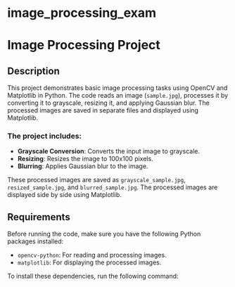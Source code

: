 # image_processing_exam
# Image Processing Project

## Description

This project demonstrates basic image processing tasks using OpenCV and Matplotlib in Python. The code reads an image (`sample.jpg`), processes it by converting it to grayscale, resizing it, and applying Gaussian blur. The processed images are saved in separate files and displayed using Matplotlib.

### The project includes:
- **Grayscale Conversion**: Converts the input image to grayscale.
- **Resizing**: Resizes the image to 100x100 pixels.
- **Blurring**: Applies Gaussian blur to the image.

These processed images are saved as `grayscale_sample.jpg`, `resized_sample.jpg`, and `blurred_sample.jpg`. The processed images are displayed side by side using Matplotlib.

## Requirements

Before running the code, make sure you have the following Python packages installed:

- `opencv-python`: For reading and processing images.
- `matplotlib`: For displaying the processed images.

To install these dependencies, run the following command:

```bash

